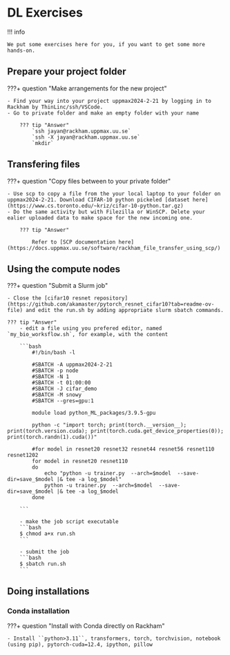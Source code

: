 # DL Exercises

!!! info

    We put some exercises here for you, if you want to get some more hands-on.
    

## Prepare your project folder

???+ question "Make arrangements for the new project"

   
    - Find your way into your project uppmax2024-2-21 by logging in to Rackham by ThinLinc/ssh/VSCode.
    - Go to private folder and make an empty folder with your name

        ??? tip "Answer"
            `ssh jayan@rackham.uppmax.uu.se`  
            `ssh -X jayan@rackham.uppmax.uu.se`
            `mkdir`  


## Transfering files

???+ question "Copy files between to your private folder"

    - Use scp to copy a file from the your local laptop to your folder on uppmax2024-2-21. Download CIFAR-10 python pickeled [dataset here](https://www.cs.toronto.edu/~kriz/cifar-10-python.tar.gz)
    - Do the same activity but with Filezilla or WinSCP. Delete your ealier uploaded data to make space for the new incoming one.

        ??? tip "Answer"
            
            Refer to [SCP documentation here](https://docs.uppmax.uu.se/software/rackham_file_transfer_using_scp/)
           
            

## Using the compute nodes

???+ question "Submit a Slurm job"

    - Close the [cifar10 resnet repository](https://github.com/akamaster/pytorch_resnet_cifar10?tab=readme-ov-file) and edit the run.sh by adding appropriate slurm sbatch commands.
    
    ??? tip "Answer"
        - edit a file using you prefered editor, named `my_bio_worksflow.sh`, for example, with the content
        
        ```bash
            #!/bin/bash -l

            #SBATCH -A uppmax2024-2-21
            #SBATCH -p node
            #SBATCH -N 1
            #SBATCH -t 01:00:00
            #SBATCH -J cifar_demo
            #SBATCH -M snowy
            #SBATCH --gres=gpu:1

            module load python_ML_packages/3.9.5-gpu

            python -c "import torch; print(torch.__version__); print(torch.version.cuda); print(torch.cuda.get_device_properties(0)); print(torch.randn(1).cuda())"

            #for model in resnet20 resnet32 resnet44 resnet56 resnet110 resnet1202
            for model in resnet20 resnet110
            do
                echo "python -u trainer.py  --arch=$model  --save-dir=save_$model |& tee -a log_$model"
                python -u trainer.py  --arch=$model  --save-dir=save_$model |& tee -a log_$model
            done

        ```

        - make the job script executable
        ```bash
        $ chmod a+x run.sh
        ```
        
        - submit the job
        ```bash
        $ sbatch run.sh
        ```
        
## Doing installations


### Conda installation

???+ question "Install with Conda directly on Rackham"

    - Install ``python>3.11``, transformers, torch, torchvision, notebook (using pip), pytorch-cuda=12.4, ipython, pillow


